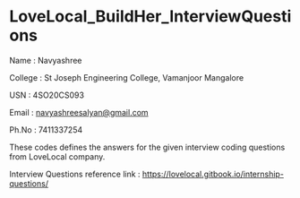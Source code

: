 # LoveLocal_BuildHer_InterviewQuestions
Name : Navyashree

College : St Joseph Engineering College, Vamanjoor Mangalore

USN : 4SO20CS093

Email : navyashreesalyan@gmail.com

Ph.No : 7411337254

These codes defines the answers for the given interview coding questions from LoveLocal company.

Interview Questions reference link : https://lovelocal.gitbook.io/internship-questions/
